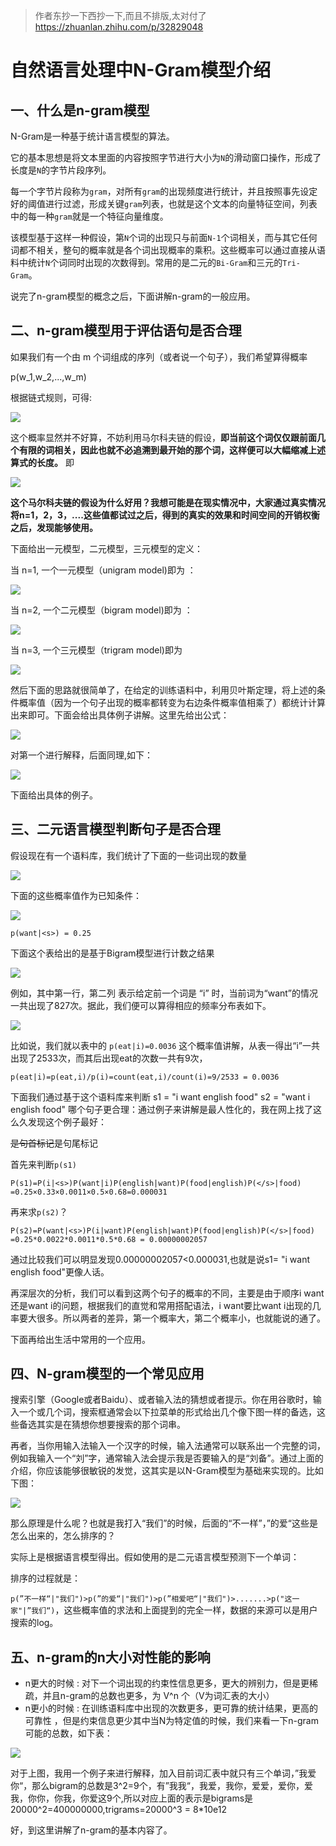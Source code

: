 > 作者东抄一下西抄一下,而且不排版,太对付了
> https://zhuanlan.zhihu.com/p/32829048

# 自然语言处理中N-Gram模型介绍

## 一、什么是n-gram模型

N-Gram是一种基于统计语言模型的算法。

它的基本思想是将文本里面的内容按照字节进行大小为`N`的滑动窗口操作，形成了长度是`N`的字节片段序列。

每一个字节片段称为`gram`，对所有`gram`的出现频度进行统计，并且按照事先设定好的阈值进行过滤，形成关键`gram`列表，也就是这个文本的向量特征空间，列表中的每一种`gram`就是一个特征向量维度。

该模型基于这样一种假设，第`N`个词的出现只与前面`N-1`个词相关，而与其它任何词都不相关，整句的概率就是各个词出现概率的乘积。这些概率可以通过直接从语料中统计`N`个词同时出现的次数得到。常用的是二元的`Bi-Gram`和三元的`Tri-Gram`。

说完了n-gram模型的概念之后，下面讲解n-gram的一般应用。

## 二、n-gram模型用于评估语句是否合理

如果我们有一个由 m 个词组成的序列（或者说一个句子），我们希望算得概率

p(w_1,w_2,...,w_m)

根据链式规则，可得:

![](./01.svg)

这个概率显然并不好算，不妨利用马尔科夫链的假设，**即当前这个词仅仅跟前面几个有限的词相关，因此也就不必追溯到最开始的那个词，这样便可以大幅缩减上述算式的长度。** 即

![](./02.svg)

**这个马尔科夫链的假设为什么好用？我想可能是在现实情况中，大家通过真实情况将n=1，2，3，....这些值都试过之后，得到的真实的效果和时间空间的开销权衡之后，发现能够使用。**

下面给出一元模型，二元模型，三元模型的定义：

当 n=1, 一个一元模型（unigram model)即为 ：

![](./03.jpg)

当 n=2, 一个二元模型（bigram model)即为 ：

![](./04.jpg)

当 n=3, 一个三元模型（trigram model)即为

![](./05.jpg)

然后下面的思路就很简单了，在给定的训练语料中，利用贝叶斯定理，将上述的条件概率值（因为一个句子出现的概率都转变为右边条件概率值相乘了）都统计计算出来即可。下面会给出具体例子讲解。这里先给出公式：

![](./06.jpg)

对第一个进行解释，后面同理,如下：

![](./07.svg)

下面给出具体的例子。

## 三、二元语言模型判断句子是否合理

假设现在有一个语料库，我们统计了下面的一些词出现的数量

![](./03_1.jpg)

下面的这些概率值作为已知条件：

![](./03_2.jpg)

```
p(want|<s>) = 0.25
```

下面这个表给出的是基于Bigram模型进行计数之结果

![](./03_3.jpg)

例如，其中第一行，第二列 表示给定前一个词是 “i” 时，当前词为“want”的情况一共出现了827次。据此，我们便可以算得相应的频率分布表如下。

![](./03_4.jpg)

比如说，我们就以表中的
`p(eat|i)=0.0036`
这个概率值讲解，从表一得出“i”一共出现了2533次，而其后出现eat的次数一共有9次，

```
p(eat|i)=p(eat,i)/p(i)=count(eat,i)/count(i)=9/2533 = 0.0036
```

下面我们通过基于这个语料库来判断
s1 = "i want english food"
s2 = "want i english food"
哪个句子更合理：通过例子来讲解是最人性化的，我在网上找了这么久发现这个例子最好：

<s>是句首标记</s>是句尾标记

首先来判断`p(s1)`

```
P(s1)=P(i|<s>)P(want|i)P(english|want)P(food|english)P(</s>|food)
=0.25×0.33×0.0011×0.5×0.68=0.000031
```

再来求`p(s2)`？

```
P(s2)=P(want|<s>)P(i|want)P(english|want)P(food|english)P(</s>|food)
=0.25*0.0022*0.0011*0.5*0.68 = 0.00000002057
```

通过比较我们可以明显发现0.00000002057<0.000031,也就是说s1= "i want english food</s>"更像人话。

再深层次的分析，我们可以看到这两个句子的概率的不同，主要是由于顺序i want还是want i的问题，根据我们的直觉和常用搭配语法，i want要比want i出现的几率要大很多。所以两者的差异，第一个概率大，第二个概率小，也就能说的通了。

下面再给出生活中常用的一个应用。

## 四、N-gram模型的一个常见应用

搜索引擎（Google或者Baidu）、或者输入法的猜想或者提示。你在用谷歌时，输入一个或几个词，搜索框通常会以下拉菜单的形式给出几个像下图一样的备选，这些备选其实是在猜想你想要搜索的那个词串。

再者，当你用输入法输入一个汉字的时候，输入法通常可以联系出一个完整的词，例如我输入一个“刘”字，通常输入法会提示我是否要输入的是“刘备”。通过上面的介绍，你应该能够很敏锐的发觉，这其实是以N-Gram模型为基础来实现的。比如下图：

![](./04_1.jpg)

那么原理是什么呢？也就是我打入“我们”的时候，后面的“不一样”，”的爱“这些是怎么出来的，怎么排序的？

实际上是根据语言模型得出。假如使用的是二元语言模型预测下一个单词：

排序的过程就是：

`p(”不一样“|"我们")>p(”的爱“|"我们")>p(”相爱吧“|"我们")>.......>p("这一家"|”我们“)`，这些概率值的求法和上面提到的完全一样，数据的来源可以是用户搜索的log。

## 五、n-gram的n大小对性能的影响

- n更大的时候 : 对下一个词出现的约束性信息更多，更大的辨别力，但是更稀疏，并且n-gram的总数也更多，为 V^n 个（V为词汇表的大小）
- n更小的时候 : 在训练语料库中出现的次数更多，更可靠的统计结果，更高的可靠性 ，但是约束信息更少其中当N为特定值的时候，我们来看一下n-gram可能的总数，如下表：

![](./04_2.jpg)

对于上图，我用一个例子来进行解释，加入目前词汇表中就只有三个单词，”我爱你“，那么bigram的总数是3^2=9个，有”我我“，我爱，我你，爱爱，爱你，爱我，你你，你我，你爱这9个,所以对应上面的表示是bigrams是20000^2=400000000,trigrams=20000^3 = 8*10e12

好，到这里讲解了n-gram的基本内容了。
